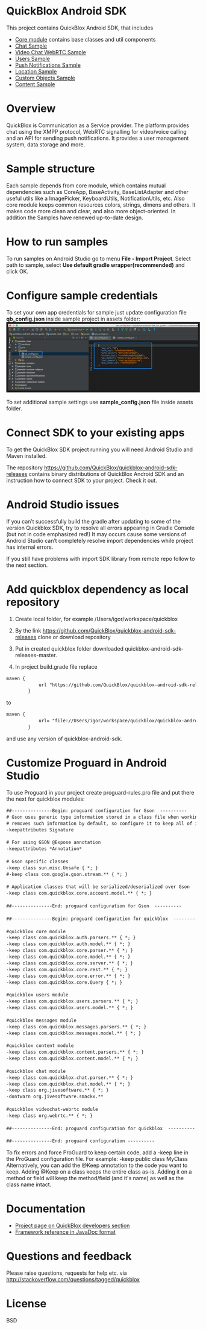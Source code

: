 # QuickBlox Android SDK

This project contains QuickBlox Android SDK, that includes

  * [Core module](https://github.com/QuickBlox/quickblox-android-sdk/tree/master/sample-core) contains base classes and util components
  * [Chat Sample](https://github.com/QuickBlox/quickblox-android-sdk/tree/master/sample-chat)
  * [Video Chat WebRTC Sample](https://github.com/QuickBlox/quickblox-android-sdk/tree/master/sample-videochat-webrtc)
  * [Users Sample](https://github.com/QuickBlox/quickblox-android-sdk/tree/master/sample-users)
  * [Push Notifications Sample](https://github.com/QuickBlox/quickblox-android-sdk/tree/master/sample-pushnotifications)
  * [Location Sample](https://github.com/QuickBlox/quickblox-android-sdk/tree/master/sample-location)
  * [Custom Objects Sample](https://github.com/QuickBlox/quickblox-android-sdk/tree/master/sample-custom-objects)
  * [Content Sample](https://github.com/QuickBlox/quickblox-android-sdk/tree/master/sample-content)

# Overview 

QuickBlox  is Communication as a Service provider. The platform provides chat using the XMPP protocol, WebRTC signalling for video/voice calling and an API for sending push notifications. It provides a user management system, data storage and more. 

# Sample structure

Each sample depends from core module, which contains mutual dependencies such as CoreApp, BaseActivity, BaseListAdapter and other useful utils like a ImagePicker, KeyboardUtils, NotificationUtils, etc. Also core module keeps common resources  colors, strings, dimens and others. It makes code more clean and clear, and also more object-oriented. In addition the Samples have renewed up-to-date design.

# How to run samples

To run samples on Android Studio go to menu **File - Import Project**. Select path to sample, select **Use default gradle wrapper(recommended)** and click OK.

# Configure sample credentials

To set your own app credentials for sample just update configuration file **qb_config.json** inside sample project in assets folder:
<img src="screenshots/Qb_config_screen.png" border="5" alt="sample settings" >

To set additional sample settings use **sample_config.json** file inside assets folder.

# Connect SDK to your existing apps 

To get the QuickBlox SDK project running you will need Android Studio and Maven installed.

The repository https://github.com/QuickBlox/quickblox-android-sdk-releases contains binary distributions of QuickBlox Android SDK and an instruction how to connect SDK to your project. Check it out.

# Android Studio issues

If you can’t successfully build the gradle after updating to some of the version Quickblox SDK, try to resolve all errors appearing in Gradle Console (but not in code emphasized red!) It may occurs cause some versions of Android Studio can’t completely resolve import dependencies while project has internal errors.

If you still have problems with import SDK library from remote repo follow to the next section.

# Add quickblox dependency as local repository

1. Create local folder, for example /Users/igor/workspace/quickblox

2. By the link https://github.com/QuickBlox/quickblox-android-sdk-releases clone or download repository

3. Put in created quickblox folder downloaded quickblox-android-sdk-releases-master.

4. In project build.grade file replace
```xml
maven {
            url "https://github.com/QuickBlox/quickblox-android-sdk-releases/raw/master/"
        }
```
to
```xml
maven {
            url= "file://Users/igor/workspace/quickblox/quickblox-android-sdk-releases-master"
        }
```
and use any version of quickblox-android-sdk.

# Customize Proguard in Android Studio 

To use Proguard in your project create proguard-rules.pro file and put there the next for quickblox modules:
```xml
##---------------Begin: proguard configuration for Gson  ---------- 
# Gson uses generic type information stored in a class file when working with fields. Proguard
# removes such information by default, so configure it to keep all of it.
-keepattributes Signature

# For using GSON @Expose annotation
-keepattributes *Annotation*

# Gson specific classes
-keep class sun.misc.Unsafe { *; }
#-keep class com.google.gson.stream.** { *; }

# Application classes that will be serialized/deserialized over Gson
-keep class com.quickblox.core.account.model.** { *; }

##---------------End: proguard configuration for Gson  ----------

##---------------Begin: proguard configuration for quickblox  ----------

#quickblox core module
-keep class com.quickblox.auth.parsers.** { *; }
-keep class com.quickblox.auth.model.** { *; }
-keep class com.quickblox.core.parser.** { *; }
-keep class com.quickblox.core.model.** { *; }
-keep class com.quickblox.core.server.** { *; }
-keep class com.quickblox.core.rest.** { *; }
-keep class com.quickblox.core.error.** { *; }
-keep class com.quickblox.core.Query { *; }

#quickblox users module
-keep class com.quickblox.users.parsers.** { *; }
-keep class com.quickblox.users.model.** { *; }

#quickblox messages module
-keep class com.quickblox.messages.parsers.** { *; }
-keep class com.quickblox.messages.model.** { *; }

#quickblox content module
-keep class com.quickblox.content.parsers.** { *; }
-keep class com.quickblox.content.model.** { *; }

#quickblox chat module
-keep class com.quickblox.chat.parser.** { *; }
-keep class com.quickblox.chat.model.** { *; }
-keep class org.jivesoftware.** { *; }
-dontwarn org.jivesoftware.smackx.**

#quickblox videochat-webrtc module
-keep class org.webrtc.** { *; }

##---------------End: proguard configuration for quickblox  ----------

##---------------End: proguard configuration ----------
```
To fix errors and force ProGuard to keep certain code, add a -keep line in the ProGuard configuration file. For example:
-keep public class MyClass
Alternatively, you can add the @Keep annotation to the code you want to keep. Adding @Keep on a class keeps the entire class as-is. Adding it on a method or field will keep the method/field (and it's name) as well as the class name intact.

# Documentation

* [Project page on QuickBlox developers section](http://quickblox.com/developers/Android)
* [Framework reference in JavaDoc format](http://sdk.quickblox.com/android/)

# Questions and feedback

Please raise questions, requests for help etc. via http://stackoverflow.com/questions/tagged/quickblox

# License
BSD
